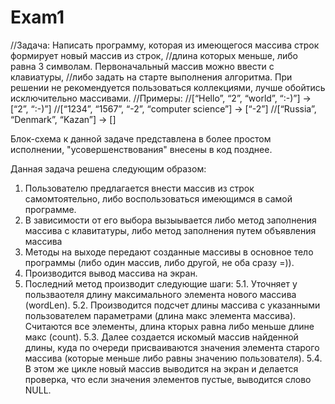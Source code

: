 # Exam1

//Задача: Написать программу, которая из имеющегося массива строк формирует новый массив из строк,
//длина которых меньше, либо равна 3 символам. Первоначальный массив можно ввести с клавиатуры, 
//либо задать на старте выполнения алгоритма. При решении не рекомендуется пользоваться коллекциями, лучше обойтись исключительно массивами.
//Примеры:
//[“Hello”, “2”, “world”, “:-)”] → [“2”, “:-)”]
//[“1234”, “1567”, “-2”, “computer science”] → [“-2”]
//[“Russia”, “Denmark”, “Kazan”] → []

Блок-схема к данной задаче представлена в более простом исполнении, "усовершенствования" внесены в код позднее.

Данная задача решена следующим образом:
1. Пользователю предлагается внести массив из строк самомтоятельно, либо воспользоваться имеющимся в самой программе.
2. В зависимости от его выбора вызыывается либо метод заполнения массива с клавитатуры, либо метод заполнения путем объявления массива
3. Методы на выходе передают созданные массивы в основное тело программы (либо один массив, либо другой, не оба сразу =)).
4. Производится вывод массива на экран.
5. Последний метод производит следующие шаги:
    5.1. Уточняет у пользваотеля длину максимального элемента нового массива (wordLen).
    5.2. Производится подсчет длины массива с указанными пользователем параметрами (длина макс элемента массива). Считаются все элементы, длина кторых равна либо меньше длине макс (count).
    5.3. Далее создается искомый массив найденной длины, куда по очереди присваиваются значения элемента старого массива (которые меньше либо равны значению пользователя).
    5.4. В этом же цикле новый массив выводится на экран и делается проверка, что если значения элементов пустые, выводится слово NULL.
    